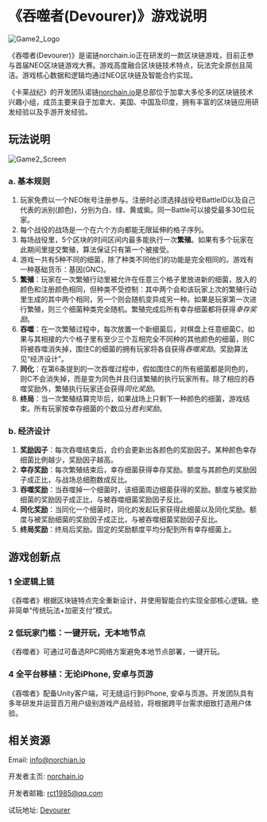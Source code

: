 # 《吞噬者(Devourer)》游戏说明

![Game2_Logo](Artwork/Game2_Logo.jpg)

《吞噬者(Devourer)》是诺链norchain.io正在研发的一款区块链游戏，目前正参与首届NEO区块链游戏大赛。游戏高度融合区块链技术特点，玩法完全原创且简洁。游戏核心数据和逻辑均通过NEO区块链及智能合约实现。

《卡莱战纪》的开发团队诺链[norchain.io](https://github.com/norchain/NEOGameComp/blob/master/norchain.io)是总部位于加拿大多伦多的区块链技术兴趣小组，成员主要来自于加拿大、美国、中国及印度，拥有丰富的区块链应用研发经验以及手游开发经验。



## 玩法说明

![Game2_Screen](Artwork/Game2_Screen.jpg)

### a. 基本规则

1. 玩家免费以一个NEO帐号注册参与。注册时必须选择战役号BattleID以及自己代表的派别(颜色)，分别为白、绿、黄或紫。同一Battle可以接受最多30位玩家。
2. 每个战役的战场是一个在六个方向都能无限延伸的格子序列。
3. 每场战役里，5个区块的时间区间内最多能执行一次**繁殖**。如果有多个玩家在此期间里提交繁殖，算法保证只有第一个被接受。
4. 游戏一共有5种不同的细菌，除了种类不同他们的功能是完全相同的。游戏有一种基础货币：基因(GNC)。
5. **繁殖**：玩家在一次繁殖行动里被允许在任意三个格子里放进新的细菌，放入的颜色和注册颜色相同，但种类不受控制：其中两个会和该玩家上次的繁殖行动里生成的其中两个相同，另一个则会随机变异成另一种。如果是玩家第一次进行繁殖，则三个细菌种类完全随机。繁殖完成后所有幸存细菌都将获得*幸存奖励*。
6. **吞噬**：在一次繁殖过程中，每次放置一个新细菌后，对棋盘上任意细菌C，如果与其相接的六个格子里有至少三个互相完全不同种的其他颜色的细菌，则C将被吞噬消失掉，围住C的细菌的拥有玩家将各自获得*吞噬奖励*。奖励算法见“经济设计”。
7. **同化**：在第6条提到的一次吞噬过程中，假如围住C的所有细菌都是同色的，则C不会消失掉，而是变为同色并且归该繁殖的执行玩家所有。除了相应的吞噬奖励外，繁殖执行玩家还会获得*同化奖励*。
8. **终局**：当一次繁殖结算完毕后，如果战场上只剩下一种颜色的细菌，游戏结束。所有玩家按幸存细菌的个数瓜分*胜利奖励*。

### b. 经济设计

1. **奖励因子**：每次吞噬结束后，合约会更新出各颜色的奖励因子。某种颜色幸存细菌比例越少，奖励因子越高。
2. **幸存奖励**：每次繁殖结束后，幸存细菌获得幸存奖励。额度与其颜色的奖励因子成正比，与战场总细胞数成反比。
3. **吞噬奖励**：当吞噬掉一个细菌时，该细菌周边细菌获得的奖励。额度与被奖励细菌的奖励因子成正比，与被吞噬细菌奖励因子反比。
4. **同化奖励**：当同化一个细菌时，同化的发起玩家获得此细菌以及同化奖励。额度与被奖励细菌的奖励因子成正比，与被吞噬细菌奖励因子反比。
5. **终局奖励**：终局后奖励。固定的奖励额度平均分配到所有幸存细菌上。

## 游戏创新点

### 1 全逻辑上链

《吞噬者》根据区块链特点完全重新设计，并使用智能合约实现全部核心逻辑。绝非简单“传统玩法+加密支付”模式。

### 2 低玩家门槛：一键开玩，无本地节点

《吞噬者》可通过可备选RPC网络方案避免本地节点部署，一键开玩。

### 4 全平台移植：无论iPhone, 安卓与页游

《吞噬者》配备Unity客户端，可无缝运行到iPhone, 安卓与页游。开发团队具有多年研发并运营百万用户级别游戏产品经验，将根据跨平台需求细致打造用户体验。



## 相关资源

Email: [info@norchian.io](mailto:info@norchian.io)

开发者主页: [norchain.io](https://github.com/norchain/NEOGameDevourer)

开发者邮箱: [rct1985@qq.com](mailto:rct1985@qq.com)

试玩地址: [Devourer](http://www.norchain.io/neodevourer/)